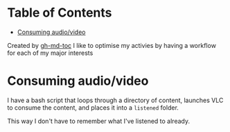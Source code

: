 
Table of Contents
=================

   * [Consuming audio/video](#consuming-audiovideo)

Created by [gh-md-toc](https://github.com/ekalinin/github-markdown-toc)
I like to optimise my activies by having a workflow for each of my major interests

# Consuming audio/video
I have a bash script that loops through a directory of content, launches VLC to
consume the content, and places it into a `listened` folder.

This way I don't have to remember what I've listened to already.

